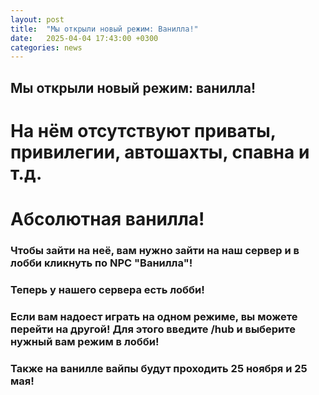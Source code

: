 ```yaml
---
layout: post
title:  "Мы открыли новый режим: Ванилла!"
date:   2025-04-04 17:43:00 +0300
categories: news
--- 
```

## Мы открыли новый режим: ванилла!
# На нём отсутствуют приваты, привилегии, автошахты, спавна и т.д.
# Абсолютная ванилла!
### Чтобы зайти на неё, вам нужно зайти на наш сервер и в лобби кликнуть по NPC "Ванилла"!
### Теперь у нашего сервера есть лобби!
### Если вам надоест играть на одном режиме, вы можете перейти на другой! Для этого введите /hub и выберите нужный вам режим в лобби!
### Также на ванилле вайпы будут проходить 25 ноября и 25 мая!
